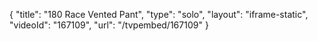 {
    "title": "180 Race Vented Pant",
    "type": "solo",
    "layout": "iframe-static",
    "videoId": "167109",
    "url": "\/tvpembed\/167109"
}